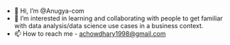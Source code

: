 - 👋 Hi, I’m @Anugya-com
- 👀 I’m interested in learning and collaborating with people to get familiar with data analysis/data science use cases in a business context.
- 📫 How to reach me - achowdhary1998@gmail.com
